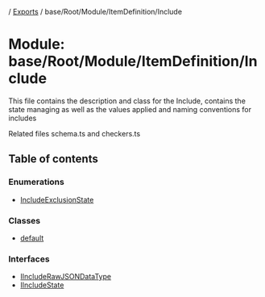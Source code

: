 [](../README.md) / [Exports](../modules.md) / base/Root/Module/ItemDefinition/Include

# Module: base/Root/Module/ItemDefinition/Include

This file contains the description and class for the Include, contains the state
managing as well as the values applied and naming conventions for includes

Related files schema.ts and checkers.ts

## Table of contents

### Enumerations

- [IncludeExclusionState](../enums/base_root_module_itemdefinition_include.includeexclusionstate.md)

### Classes

- [default](../classes/base_root_module_itemdefinition_include.default.md)

### Interfaces

- [IIncludeRawJSONDataType](../interfaces/base_root_module_itemdefinition_include.iincluderawjsondatatype.md)
- [IIncludeState](../interfaces/base_root_module_itemdefinition_include.iincludestate.md)

